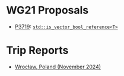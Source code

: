 # WG21 Proposals
- [P3719](https://wg21.link/p3719): [`std::is_vector_bool_reference<T>`](is_vector_bool_reference/index.html)

# Trip Reports
- [Wrocław, Poland (November 2024)](trip_reports/wroclaw.html)
